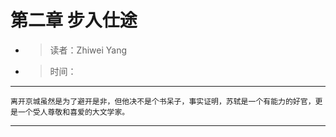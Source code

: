 # 第二章 步入仕途
- >读者：Zhiwei Yang
- >时间：
---
```
离开京城虽然是为了避开是非，但他决不是个书呆子，事实证明，苏轼是一个有能力的好官，更是一个受人尊敬和喜爱的大文学家。
```
---